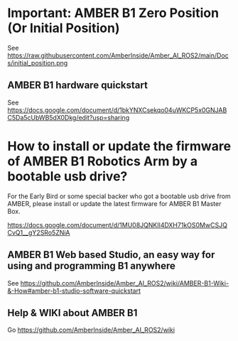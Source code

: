 # Important: AMBER B1 Zero Position (Or Initial Position)

See https://raw.githubusercontent.com/AmberInside/Amber_AI_ROS2/main/Docs/initial_position.png

## AMBER B1 hardware quickstart

See https://docs.google.com/document/d/1bkYNXCsekqo04uWKCP5x0GNJABC5Da5cUbWB5dX0Dkg/edit?usp=sharing

# How to install or update the firmware of AMBER B1 Robotics Arm by a bootable usb drive? 

For the Early Bird or some special backer who got a bootable usb drive from AMBER, please install or update the latest firmware for AMBER B1 Master Box.

https://docs.google.com/document/d/1MU08JQNKIl4DXH71kOS0MwCSJQCvQ1__gY2SRo5ZNiA

## AMBER B1 Web based Studio, an easy way for using and programming B1 anywhere

See https://github.com/AmberInside/Amber_AI_ROS2/wiki/AMBER-B1-Wiki-&-How#amber-b1-studio-software-quickstart

## Help & WIKI about AMBER B1
Go https://github.com/AmberInside/Amber_AI_ROS2/wiki
